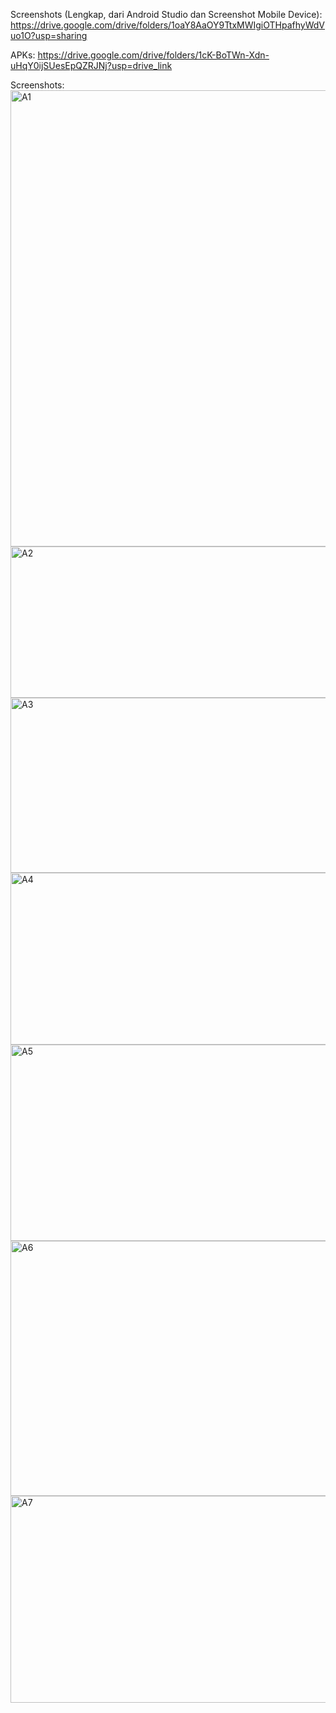 Screenshots (Lengkap, dari Android Studio dan Screenshot Mobile Device):
https://drive.google.com/drive/folders/1oaY8AaOY9TtxMWIgiOTHpafhyWdVuo1O?usp=sharing

APKs:
https://drive.google.com/drive/folders/1cK-BoTWn-Xdn-uHqY0ijSUesEpQZRJNj?usp=drive_link

Screenshots:
<img width="1366" height="730" alt="A1" src="https://github.com/user-attachments/assets/bdb29cdf-a893-4785-86b2-dc4d1292dd87" />
<img width="1289" height="242" alt="A2" src="https://github.com/user-attachments/assets/436f15a6-673d-41a0-9ca5-15a14aa3fc74" />
<img width="1295" height="280" alt="A3" src="https://github.com/user-attachments/assets/884f9522-839e-4218-bc54-b13a21f8053c" />
<img width="1298" height="275" alt="A4" src="https://github.com/user-attachments/assets/91b27048-3ac8-4ef6-9a21-4acbb68bb7f9" />
<img width="1293" height="314" alt="A5" src="https://github.com/user-attachments/assets/2d24cde4-1fd5-4618-bd23-1089f56c3cdd" />
<img width="1322" height="408" alt="A6" src="https://github.com/user-attachments/assets/1fec4052-0dca-4878-b2a2-e0da62caa9c8" />
<img width="1291" height="331" alt="A7" src="https://github.com/user-attachments/assets/2f7ac18f-fa16-4b7e-aa80-82215f241452" />
